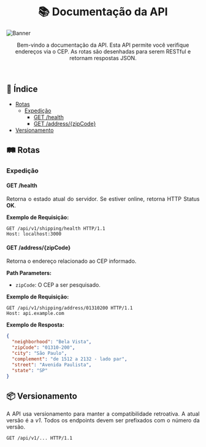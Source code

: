 <h1 align="center">📚 Documentação da API</h1>

![Banner](https://github-dbrazl.s3.us-east-1.amazonaws.com/api-shipping-microservice/banner.svg?v=1.0.0)

<p align="center">
  Bem-vindo a documentação da API. Esta API permite você verifique endereços via o CEP. As rotas são desenhadas para serem RESTful e retornam respostas JSON.
</p>
<br>

## 📑 Índice

- [Rotas](#rotas)
  - [Expedição](#expedição)
    - [GET /health](#get-health)
    - [GET /address/{zipCode}](#get-addresszipcode)
- [Versionamento](#versionamento)

## 🛤️ Rotas

### Expedição

#### GET /health

<p align="justify">
  Retorna o estado atual do servidor. Se estiver online, retorna HTTP Status <strong>OK</strong>.
</p>

<p align="justify">
  <strong>Exemplo de Requisição:</strong>
</p>

```http
GET /api/v1/shipping/health HTTP/1.1
Host: localhost:3000
```

#### GET /address/{zipCode}

<p align="justify">
  Retorna o endereço relacionado ao CEP informado.
</p>

<p align="justify">
  <strong>Path Parameters:</strong>
</p>

- `zipCode`: O CEP a ser pesquisado.

<p align="justify">
  <strong>Exemplo de Requisição:</strong>
</p>

```http
GET /api/v1/shipping/address/01310200 HTTP/1.1
Host: api.example.com
```

<p align="justify">
  <strong>Exemplo de Resposta:</strong>
</p>

```json
{
  "neighborhood": "Bela Vista",
  "zipCode": "01310-200",
  "city": "São Paulo",
  "complement": "de 1512 a 2132 - lado par",
  "street": "Avenida Paulista",
  "state": "SP"
}
```

## 📦 Versionamento

<p align="justify">
  A API usa versionamento para manter a compatibilidade retroativa. A atual versão é a <i>v1</i>. Todos os endpoints devem ser prefixados com o número da versão.
</p>

```http
GET /api/v1/... HTTP/1.1
```
